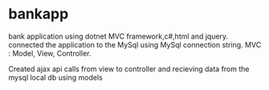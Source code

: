# bankapp

bank application using dotnet MVC framework,c#,html and jquery.
connected the application to the MySql using MySql connection string.
MVC :
Model,
View,
Controller.
  
Created ajax api calls from view to controller and recieving data from the mysql local db using models
